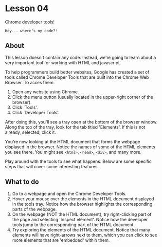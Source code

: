 # Lesson 04

Chrome developer tools!

```
Hey... where's my code?!
```

## About

This lesson doesn't contain any code. Instead, we're going to 
learn about a very important tool for working with HTML and 
javascript.

To help programmers build better websites, Google has created 
a set of tools called Chrome Developer Tools that are built 
into the Chrome Web Browser. To acces them:

1. Open any website using Chrome.
1. Click the menu button (usually located in the upper-right corner of the browser).
1. Click 'Tools'.
1. Click 'Developer Tools'.

After doing this, you'll see a tray open at the bottom of the 
browser window. Along the top of the tray, look for the tab 
titled 'Elements'. If this is not already, selected, click it.

You're now looking at the HTML document that forms the webpage 
displayed in the browser. Notice the names of some of the 
HTML elements you see there. You might see `<html>`, `<head>`, 
`<div>`, and many more.

Play around with the tools to see what happens. Below are some 
specific steps that will cover some interesting features.

## What to do

1. Go to a webpage and open the Chrome Developer Tools.
1. Hover your mouse over the elements in the HTML document displayed in the tools tray. Notice how the browser highlights the corresponding parts of the webpage.
1. On the webpage (NOT the HTML document), try right-clicking part of the page and selecting 'Inspect element'. Notice how the developer tools jump to the corresponding part of the HTML document.
1. Try exploring the elements of the HTML document. Notice that many elements will have right-arrows next to them, which you can click to see more elements that are 'embedded' within them.

